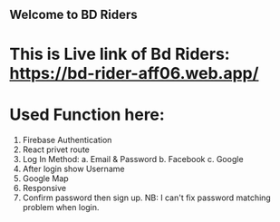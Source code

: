 ## Welcome to BD Riders

# This is Live link of Bd Riders: https://bd-rider-aff06.web.app/

# Used Function here:

1. Firebase Authentication
2. React privet route
3. Log In Method:
    a. Email & Password
    b. Facebook
    c. Google
4. After login show Username
5. Google Map
6. Responsive
7. Confirm password then sign up.
NB: I can't fix password matching problem when login.
    
